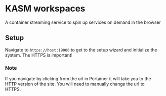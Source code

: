# KASM workspaces

A container streaming service to spin up services on demand in the browser

## Setup

Navigate to `https://host:19000` to get to the setup wizard and initialize the system. The HTTPS is important!

### Note

If you navigate by clicking from the url in Portainer it will take you to the HTTP version of the site. You will need to manually change the url to HTTPS.
